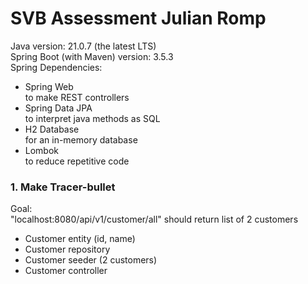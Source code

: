 # SVB Assessment Julian Romp

Java version: 21.0.7 (the latest LTS)  
Spring Boot (with Maven) version: 3.5.3  
Spring Dependencies:

* Spring Web  
  to make REST controllers
* Spring Data JPA  
  to interpret java methods as SQL
* H2 Database  
  for an in-memory database
* Lombok  
  to reduce repetitive code

### 1. Make Tracer-bullet

Goal:  
"localhost:8080/api/v1/customer/all" should return list of 2 customers

* Customer entity (id, name)
* Customer repository
* Customer seeder (2 customers)
* Customer controller
